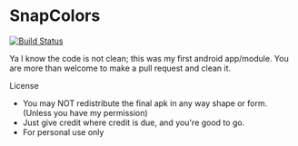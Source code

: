 # SnapColors
[![Build Status](https://programming4life.com/builds/job/SnapColors/badge/icon)](https://programming4life.com/builds/job/SnapColors/)

Ya I know the code is not clean; this was my first android app/module. You are more than welcome to make a pull request and clean it.

License
- You may NOT redistribute the final apk in any way shape or form. (Unless you have my permission)
- Just give credit where credit is due, and you're good to go.
- For personal use only
